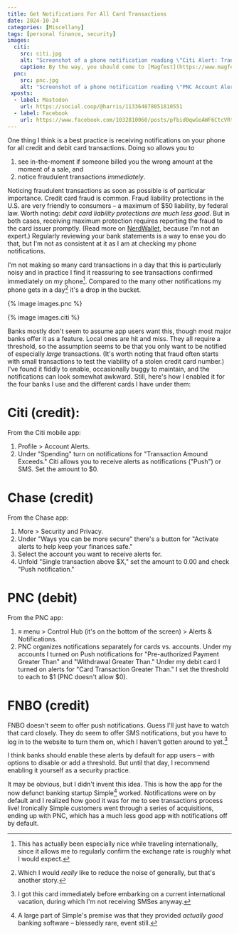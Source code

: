 ```yaml
---
title: Get Notifications For All Card Transactions
date: 2024-10-24
categories: [Miscellany]
tags: [personal finance, security]
images:
  citi:
    src: citi.jpg
    alt: "Screenshot of a phone notification reading \"Citi Alert: Transaction Exceeds. A $160.00 transaction was made at MAGFEST USA on card ending in. View details now.\""
    caption: By the way, you should come to [Magfest](https://www.magfest.org) with me.
  pnc:
    src: pnc.jpg
    alt: "Screenshot of a phone notification reading \"PNC Account Alert. On 10/20/24, a $306.87 cash withdrawal was deducted from PNC account from an ATM. This is greater than your alert threshold.\""
 xposts:
  - label: Mastodon
    url: https://social.coop/@harris/113364878051810551
  - label: Facebook
    url: https://www.facebook.com/1032810060/posts/pfbid0qwGoAWF6CtcVRtRDGcFiAevUS7uzEYiwwHStVDGHH9hnpn2cHty36JUEesuTCxZ3l/
---
```


One thing I think is a best practice is receiving notifications on your phone for all credit and debit card transactions. Doing so allows you to

1. see in-the-moment if someone billed you the wrong amount at the moment of a sale, and
2. notice fraudulent transactions *immediately*.

Noticing fraudulent transactions as soon as possible is of particular importance. Credit card fraud is common. Fraud liability protections in the U.S. are very friendly to consumers – a maximum of $50 liability, by federal law. Worth noting: *debit card liability protections are much less good*. But in both cases, receiving maximum protection requires reporting the fraud to the card issuer promptly. (Read more on [NerdWallet][], because I'm not an expert.) Regularly reviewing your bank statements is a way to ense you do that, but I'm not as consistent at it as I am at checking my phone notifications.

[NerdWallet]: https://www.nerdwallet.com/article/credit-cards/credit-card-vs-debit-card-safer-online-purchases

I'm not making so many card transactions in a day that this is particularly noisy and in practice I find it reassuring to see transactions confirmed immediately on my phone[^1]. Compared to the many other notifications my phone gets in a day[^2] it's a drop in the bucket.

[^1]: This has actually been especially nice while traveling internationally, since it allows me to regularly confirm the exchange rate is roughly what I would expect.
[^2]: Which I would *really* like to reduce the noise of generally, but that's another story.

{% image images.pnc %}

{% image images.citi %}

Banks mostly don't seem to assume app users want this, though most major banks offer it as a feature. Local ones are hit and miss. They all require a threshold, so the assumption seems to be that you only want to be notified of especially *large* transactions. (It's worth noting that fraud often starts with small transactions to test the viability of a stolen credit card number.) I've found it fiddly to enable, occasionally buggy to maintain, and the notifications can look somewhat awkward. Still, here's how I enabled it for the four banks I use and the different cards I have under them:

# Citi (credit):

From the Citi mobile app:

1. Profile > Account Alerts.
2. Under "Spending" turn on notifications for "Transaction Amound Exceeds." Citi allows you to receive alerts as notifications ("Push") or SMS. Set the amount to $0.

# Chase (credit)

From the Chase app:

1. More > Security and Privacy.
2. Under "Ways you can be more secure" there's a button for "Activate alerts to help keep your finances safe."
3. Select the account you want to receive alerts for.
4. Unfold "Single transaction above $X," set the amount to 0.00 and check "Push notification."

# PNC (debit)

From the PNC app:

1. ≡ menu > Control Hub (it's on the bottom of the screen) > Alerts & Notifications.
2. PNC organizes notifications separately for cards vs. accounts. Under my accounts I turned on Push notifications for "Pre-authorized Payment Greater Than" and "Withdrawal Greater Than." Under my debit card I turned on alerts for "Card Transaction Greater Than." I set the threshold to each to $1 (PNC doesn't allow $0).

# FNBO (credit)

FNBO doesn't seem to offer push notifications. Guess I'll just have to watch that card closely. They do seem to offer SMS notifications, but you have to log in to the website to turn them on, which I haven't gotten around to yet.[^3]

[^3]: I got this card immediately before embarking on a current international vacation, during which I'm not receiving SMSes anyway.

I think banks should enable these alerts by default for app users – with options to disable or add a threshold. But until that day, I recommend enabling it yourself as a security practice.

It may be obvious, but I didn't invent this idea. This is how the app for the now defunct banking startup Simple[^4] worked. Notifications were on by default and I realized how good it was for me to see transactions process live! Ironically Simple customers went through a series of acquisitions, ending up with PNC, which has a much less good app with notifications off by default.

[^4]: A large part of Simple's premise was that they provided _actually good_ banking software – blessedly rare, event still.